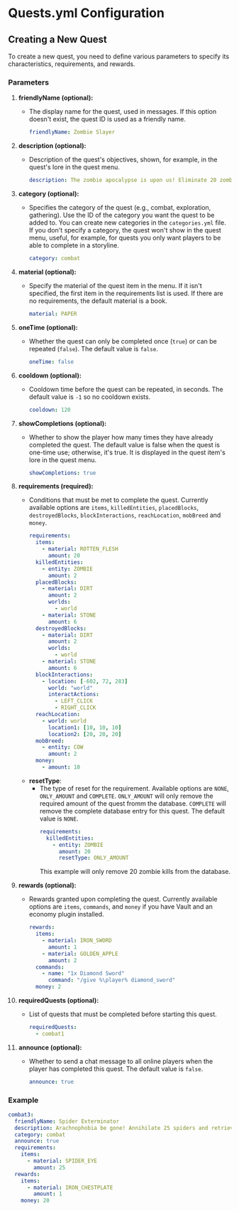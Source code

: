 # Quests.yml Configuration

## Creating a New Quest

To create a new quest, you need to define various parameters to specify its characteristics, requirements, and rewards.

### Parameters

1. **friendlyName (optional):**
    - The display name for the quest, used in messages. If this option doesn't exist, the quest ID is used as a friendly name.
      ```yaml
      friendlyName: Zombie Slayer
      ```

2. **description (optional):**
    - Description of the quest's objectives, shown, for example, in the quest's lore in the quest menu.
      ```yaml 
      description: The zombie apocalypse is upon us! Eliminate 20 zombies and collect their rotten flesh.
      ```

3. **category (optional):**
    - Specifies the category of the quest (e.g., combat, exploration, gathering). Use the ID of the category you want the quest to be added to. You can create new categories in the `categories.yml` file. If you don't specify a category, the quest won't show in the quest menu, useful, for example, for quests you only want players to be able to complete in a storyline.
      ```yaml
      category: combat
      ```
      
4. **material (optional):**
   - Specify the material of the quest item in the menu. If it isn't specified, the first item in the requirements list is used. If there are no requirements, the default material is a book.
      ```yaml
      material: PAPER
      ```

5. **oneTime (optional):**
    - Whether the quest can only be completed once (`true`) or can be repeated (`false`). The default value is `false`.
      ```yaml
      oneTime: false
      ``` 

6. **cooldown (optional):**
    - Cooldown time before the quest can be repeated, in seconds. The default value is `-1` so no cooldown exists.
      ```yaml 
      cooldown: 120
      ``` 

7. **showCompletions (optional):**
    - Whether to show the player how many times they have already completed the quest. The default value is false when the quest is one-time use; otherwise, it's true. It is displayed in the quest item's lore in the quest menu.
      ```yaml
      showCompletions: true
      ```

8. **requirements (required):**
    - Conditions that must be met to complete the quest. Currently available options are `items`, `killedEntities`, `placedBlocks`, `destroyedBlocks`, `blockInteractions`, `reachLocation`, `mobBreed` and `money`.
      ```yaml
      requirements:
        items:
          - material: ROTTEN_FLESH
            amount: 20
        killedEntities:
          - entity: ZOMBIE
            amount: 2
        placedBlocks:
          - material: DIRT
            amount: 2
            worlds:
              - world
          - material: STONE
            amount: 6
        destroyedBlocks:
          - material: DIRT
            amount: 2
            worlds:
              - world
          - material: STONE
            amount: 6
        blockInteractions:
          - location: [-602, 72, 283]
            world: "world"
            interactActions:
              - LEFT_CLICK
              - RIGHT_CLICK
        reachLocation:
          - world: world
            location1: [10, 10, 10]
            location2: [20, 20, 20]
        mobBreed:
          - entity: COW
            amount: 2
        money:
          - amount: 10
      ```
    - **resetType**: 
      - The type of reset for the requirement. Available options are `NONE`, `ONLY_AMOUNT` and `COMPLETE`. `ONLY_AMOUNT` will only remove the required amount of the quest fromm the database. `COMPLETE` will remove the complete database entry for this quest. The default value is `NONE`.
        ```yaml
        requirements:
          killedEntities:
            - entity: ZOMBIE
              amount: 20
              resetType: ONLY_AMOUNT
        ``` 
        This example will only remove 20 zombie kills from the database.

9. **rewards (optional):**
    - Rewards granted upon completing the quest. Currently available options are `items`, `commands`, and `money` if you have Vault and an economy plugin installed.
      ```yaml
      rewards:
        items:
          - material: IRON_SWORD
            amount: 1
          - material: GOLDEN_APPLE
            amount: 2
        commands:
          - name: "1x Diamond Sword"
            command: "/give %\player% diamond_sword"
        money: 2
      ```

10. **requiredQuests (optional):**
     - List of quests that must be completed before starting this quest.
       ```yaml 
       requiredQuests: 
         - combat1
       ```

11. **announce (optional):**
    - Whether to send a chat message to all online players when the player has completed this quest. The default value is `false`.
       ```yaml
       announce: true
       ```

### Example

```yaml
combat3:
  friendlyName: Spider Exterminator
  description: Arachnophobia be gone! Annihilate 25 spiders and retrieve their eyes as trophies.
  category: combat
  announce: true
  requirements:
    items:
      - material: SPIDER_EYE
        amount: 25
  rewards:
    items:
      - material: IRON_CHESTPLATE
        amount: 1
    money: 20
```